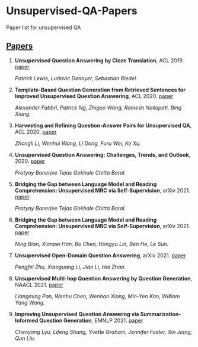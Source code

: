 # Unsupervised-QA-Papers
Paper list for unsupervised QA

## [Papers](#content)

1. **Unsupervised Question Answering by Cloze Translation**, ACL 2019. [paper](https://aclanthology.org/P19-1484/)

    *Patrick Lewis, Ludovic Denoyer, Sebastian Riedel.*
    
1. **Template-Based Question Generation from Retrieved Sentences for Improved Unsupervised Question Answering**, ACL 2020. [paper](https://aclanthology.org/2020.acl-main.413/)

    *Alexander Fabbri, Patrick Ng, Zhiguo Wang, Ramesh Nallapati, Bing Xiang.* 
    
1. **Harvesting and Refining Question-Answer Pairs for Unsupervised QA**, ACL 2020. [paper](https://aclanthology.org/2020.acl-main.600/)

    *Zhongli Li, Wenhui Wang, Li Dong, Furu Wei, Ke Xu.* 
    
1. **Unsupervised Question Answering: Challenges, Trends, and Outlook**, 2020. [paper](https://pratyay-banerjee.github.io/files/QA_Survey.pdf)

    *Pratyay Banerjee Tejas Gokhale Chitta Baral.* 
    
1. **Bridging the Gap between Language Model and Reading Comprehension: Unsupervised MRC via Self-Supervision**, arXiv 2021. [paper](https://arxiv.org/pdf/2103.11263.pdf)
   
    *Pratyay Banerjee Tejas Gokhale Chitta Baral.* 
    
1. **Bridging the Gap between Language Model and Reading Comprehension: Unsupervised MRC via Self-Supervision**, arXiv 2021. [paper](https://arxiv.org/pdf/2107.08582)
   
    *Ning Bian, Xianpei Han, Bo Chen, Hongyu Lin, Ben He, Le Sun.* 

1. **Unsupervised Open-Domain Question Answering**, arXiv 2021. [paper](https://arxiv.org/pdf/2108.13817)
   
    *Pengfei Zhu, Xiaoguang Li, Jian Li, Hai Zhao.* 
    
1. **Unsupervised Multi-hop Question Answering by Question Generation**, NAACL 2021. [paper](https://aclanthology.org/2021.naacl-main.469/)
   
    *Liangming Pan, Wenhu Chen, Wenhan Xiong, Min-Yen Kan, William Yang Wang.* 

1. **Improving Unsupervised Question Answering via Summarization-Informed Question Generation**, EMNLP 2021. [paper](https://aclanthology.org/2021.emnlp-main.340/)
   
    *Chenyang Lyu, Lifeng Shang, Yvette Graham, Jennifer Foster, Xin Jiang, Qun Liu.* 


